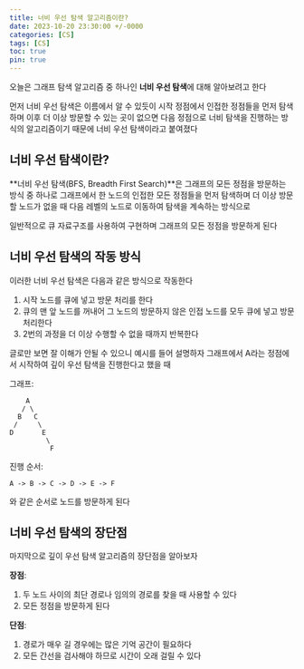 ```yaml
---
title: 너비 우선 탐색 알고리즘이란?
date: 2023-10-20 23:30:00 +/-0000
categories: [CS]
tags: [CS]
toc: true
pin: true
---
```


오늘은 그래프 탐색 알고리즘 중 하나인 **너비 우선 탐색**에 대해 알아보려고 한다

먼저 너비 우선 탐색은 이름에서 알 수 있듯이 시작 정점에서 인접한 정점들을 먼저 탐색하며 이후 더 이상 방문할 수 있는 곳이 없으면 다음 정점으로 너비 탐색을 진행하는 방식의 알고리즘이기 때문에 너비 우선 탐색이라고 붙여졌다

## 너비 우선 탐색이란?

**너비 우선 탐색(BFS, Breadth First Search)**은 그래프의 모든 정점을 방문하는 방식 중 하나로 그래프에서 한 노드의 인접한 모든 정점들을 먼저 탐색하며 더 이상 방문할 노드가 없을 때 다음 레벨의 노드로 이동하여 탐색을 계속하는 방식으로

일반적으로 큐 자료구조를 사용하여 구현하며 그래프의 모든 정점을 방문하게 된다

## 너비 우선 탐색의 작동 방식

이러한 너비 우선 탐색은 다음과 같은 방식으로 작동한다

1. 시작 노드를 큐에 넣고 방문 처리를 한다
2. 큐의 맨 앞 노드를 꺼내어 그 노드의 방문하지 않은 인접 노드를 모두 큐에 넣고 방문 처리한다
3. 2번의 과정을 더 이상 수행할 수 없을 때까지 반복한다

글로만 보면 잘 이해가 안될 수 있으니 예시를 들어
설명하자 그래프에서 A라는 정점에서 시작하여 깊이 우선 탐색을 진행한다고 했을 때

그래프: 

~~~
    A
   / \
  B   C
 /     \
D       E
         \
          F
~~~

진행 순서:

~~~
A -> B -> C -> D -> E -> F
~~~

와 같은 순서로 노드를 방문하게 된다

## 너비 우선 탐색의 장단점

마지막으로 깊이 우선 탐색 알고리즘의 장단점을 알아보자

**장점**:
1. 두 노드 사이의 최단 경로나 임의의 경로를 찾을 때 사용할 수 있다
2. 모든 정점을 방문하게 된다

**단점**:
1. 경로가 매우 길 경우에는 많은 기억 공간이 필요하다
2. 모든 간선을 검사해야 하므로 시간이 오래 걸릴 수 있다